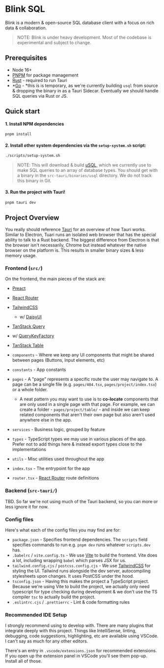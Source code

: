 # Blink SQL

Blink is a modern & open-source SQL database client with a focus on rich data & collaboration.

> NOTE: Blink is under heavy development. Most of the codebase is experimental and subject to change.

## Prerequisites
- Node 16+
- [PNPM](https://pnpm.io/installation) for package management
- [Rust](https://www.rust-lang.org/tools/install) - required to run Tauri
- *[Go](https://go.dev/doc/install) - *this is is temporary, as we're currently building `usql` from source & dropping the binary in as a Tauri Sidecar. Eventually we should handle SQL queries via Rust or JS.

## Quick start

#### 1. Install NPM dependencies
```sh
pnpm install
```

#### 2. Install other system dependencies via the `setup-system.sh` script:
```sh
./scripts/setup-system.sh
```
> NOTE: This will download & build [uSQL](https://github.com/xo/usql), which we currently use to make SQL queries to an array of database types. You should get with a binary in the `src-tauri/binaries/usql` directory. We do not track this binary in Git.

#### 3. Run the project with Tauri!
```sh
pnpm tauri dev
```


## Project Overview

You really should reference [Tauri](https://tauri.app/v1/guides/) for an overview of how Tauri works. Similar to Electron, Tuari runs an isolated web browser that has the special ability to talk to a Rust backend. The biggest difference from Electron is that the browser isn't necessarily, Chrome but instead whatever the native browser on the platform is. This results in smaller binary sizes & less memory usage.


### Frontend (`src/`)

On the frontend, the main pieces of the stack are:
* [Preact](http://preactjs.com)
* [React Router](http://reactrouter.com)
* [TailwindCSS](http://tailwindcss.com)
  * w/ [DaisyUI](http://daisyui.com)
* [TanStack Query](https://tanstack.com/query)
 * w/ [QueryKeyFactory](https://github.com/lukemorales/query-key-factory)
* [TanStack Table](https://tanstack.com/table/v8)

* `components` - Where we keep any UI components that might be shared between pages (Buttons, Input elements, etc)
* `constants` - App constants
* `pages` - A "page" represents a specific route the user may navigate to. A page can be a single file (e.g. `pages/404.tsx`, `pages/project/index.tsx`) or a whole folder.
  * A neat pattern you may want to use is to **co-locate** components that are only used in a single page with that page. For example, we can create a folder - `pages/project/table/` - and inside we can keep related components that aren't their own page but also aren't used anywhere else in the app.
* `services` - Business logic, grouped by feature
* `types` - TypeScript types we may use in various places of the app. Prefer not to add things here & instead export types close to the implementations
* `utils` - Misc utilities used throughout the app
* `index.tsx` - The entrypoint for the app
* `router.tsx` - [React Router](http://reactrouter.com) route definitions

### Backend (`src-tauri/`)

TBD. So far we're not using much of the Tauri backend, so you can more or less ignore it for now.

### Config files

Here's what each of the config files you may find are for:

* `package.json` - Specifies frontend dependencies. The `scripts` field specifies commands to run e.g. `pnpm dev` runs whatever `scripts.dev` has.
* `.babelrc` / `vite.config.ts` - We use [Vite](https://vitejs.dev) to build the frontend. Vite does a lot, including wrapping `babel` which parses JSX for us.
* `tailwind.config.cjs` / `postcss.config.cjs` - We use [TailwindCSS](http://tailwindcss.com) for styling the UI. Tailwind runs alongside the dev server, autocompiling stylesheets upon changes. It uses PostCSS under the hood.
* `tsconfig.json` - Having this makes the project a TypeScript project. Because we're using Vite to build the project, we actually only need typescript for type checking during development & we don't use the TS compiler `tsc` to actually build the project.
* `.eslintrc.cjs` / `.prettierrc` - Lint & code formatting rules

### Recommended IDE Setup

I strongly recommend using to develop with. There are many plugins that integrate deeply with this project. Things like IntelliSense, linting, debugging, code suggestions, highlighting, etc are available using VSCode. I can't say as much for any other editors.

There's an entry in `.vscode/extensions.json` for recommended extensions. If you open up the extension panel in VSCode you'll see them pop-up. Install all of those.

